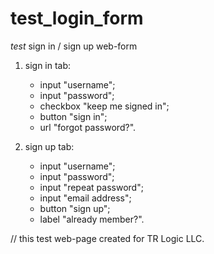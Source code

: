 # test_login_form
*test* sign in / sign up web-form

1. sign in tab:
	- input "username";
	- input "password";
	- checkbox "keep me signed in";
	- button "sign in";
	- url "forgot password?".

2. sign up tab:
	- input "username";
	- input "password";
	- input "repeat password";
	- input "email address";
	- button "sign up";
	- label "already member?".



// this test web-page created for TR Logic LLC.

